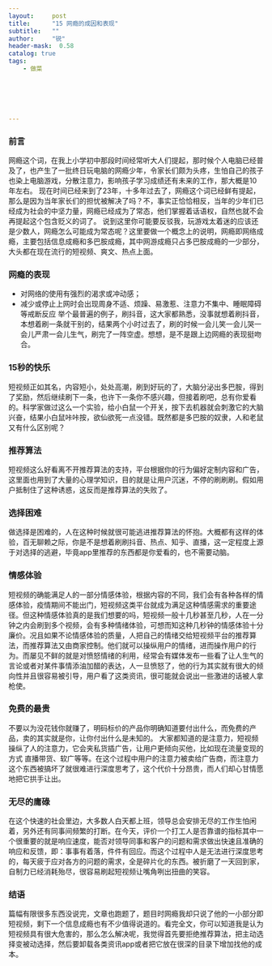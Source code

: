 ```yaml
---
layout:     post
title:      "15 网瘾的成因和表现"
subtitle:   ""
author:     "锐"
header-mask:  0.58
catalog: true
tags:
    - 做菜






---
```


### 前言
网瘾这个词，在我上小学初中那段时间经常听大人们提起，那时候个人电脑已经普及了，也产生了一批终日玩电脑的网瘾少年，令家长们颇为头疼，生怕自己的孩子也染上电脑游戏，分散注意力，影响孩子学习成绩还有未来的工作，那大概是10年左右。
现在时间已经来到了23年，十多年过去了，网瘾这个词已经鲜有提起，那么是因为当年家长们的担忧被解决了吗？不，事实正恰恰相反，当年的少年们已经成为社会的中坚力量，网瘾已经成为了常态，他们掌握着话语权，自然也就不会再提起这个包含贬义的词了。
说到这里你可能要反驳我，玩游戏太着迷的应该还是少数人，网瘾怎么可能成为常态呢？这里要做一个概念上的说明，网瘾即网络成瘾，主要包括信息成瘾和多巴胺成瘾，其中网游成瘾只占多巴胺成瘾的一少部分，大头都在现在流行的短视频、爽文、热点上面。
### 网瘾的表现
- 对网络的使用有强烈的渴求或冲动感；
- 减少或停止上网时会出现周身不适、烦躁、易激惹、注意力不集中、睡眠障碍等戒断反应
举个最普遍的例子，刷抖音，这大家都熟悉，没事就想着刷抖音，本想着刷一条就干别的，结果两个小时过去了，刷的时候一会儿笑一会儿哭一会儿严肃一会儿生气，刷完了一阵空虚。想想，是不是跟上边网瘾的表现挺吻合。

### 15秒的快乐
短视频正如其名，内容短小，处处高潮，刷到好玩的了，大脑分泌出多巴胺，得到了奖励，然后继续刷下一条，也许下一条你不感兴趣，但接着刷吧，总有你爱看的。科学家做过这么一个实验，给小白鼠一个开关，按下去机器就会刺激它的大脑兴奋，结果小白鼠咔咔按，欲仙欲死一点没错。既然都是多巴胺的奴隶，人和老鼠又有什么区别呢？
### 推荐算法
短视频这么好看离不开推荐算法的支持，平台根据你的行为偏好定制内容和广告，这里面也用到了大量的心理学知识，目的就是让用户沉迷，不停的刷刷刷。假如用户抵制住了这种诱惑，这反而是推荐算法的失败了。
### 选择困难
做选择是困难的，人在这种时候就很可能逃进推荐算法的怀抱。大概都有这样的体验，百无聊赖之际，你是不是想着刷刷抖音、热点、知乎、直播，这一定程度上源于对选择的逃避，毕竟app里推荐的东西都是你爱看的，也不需要动脑。
### 情感体验
短视频的确能满足人的一部分情感体验，根据内容的不同，我们会有各种各样的情感体验，疫情期间不能出门，短视频这类平台就成为满足这种情感需求的重要途径。但这种情感体验真的是我们想要的吗，短视频一般十几秒甚至几秒，人在一分钟之内会刷到多个视频，会有多种情绪体验，可想而知这种几秒钟的情感体验十分廉价。况且如果不论情感体验的质量，人把自己的情绪交给短视频平台的推荐算法，而推荐算法又由商家控制。他们就可以操纵用户的情绪，进而操作用户的行为。而屡见不鲜的就是对愤怒情绪的利用，经常会有媒体发布一些看了让人生气的言论或者对某件事情添油加醋的表达，人一旦愤怒了，他的行为其实就有很大的倾向性并且很容易被引导，用户看了这类资讯，很可能就会说出一些激进的话被人拿枪使。
### 免费的最贵
不要以为没花钱你就赚了，明码标价的产品你明确知道要付出什么，而免费的产品，卖的其实就是你，让你付出什么是未知的。
大家都知道的是注意力，短视频操纵了人的注意力，它会夹私货插广告，让用户更倾向买他，比如现在流量变现的方式 直播带货、软广等等。在这个过程中用户的注意力被卖给广告商，而注意力这个东西被搞坏了就很难进行深度思考了，这个代价十分昂贵，而人们却心甘情愿地把它拱手让出。
### 无尽的庸碌
在这个快速的社会里边，大多数人白天都上班，领导总会安排无尽的工作生怕闲着，另外还有同事间频繁的打断。在今天，评价一个打工人是否靠谱的指标其中一个很重要的就是响应速度，能否对领导同事和客户的问题和需求做出快速且准确的响应和反馈，即：事事有着落，件件有回应。而这个过程中人是无法进行深度思考的，每天疲于应对各方的问题的需求，全是碎片化的东西。被折磨了一天回到家，自制力已经消耗殆尽，很容易刷起短视频让嘴角咧出扭曲的笑容。
### 结语
篇幅有限很多东西没说完，文章也跑题了，题目时网瘾我却只说了他的一小部分即短视频，剩下一个信息成瘾也有不少值得说道的。看完全文，你可以知道我是认为短视频具有很大危害的，那么怎么解决呢，我觉得首先要拒绝推荐算法，把主动选择变被动选择，然后要卸载各类资讯app或者把它放在很深的目录下增加找他的成本。
